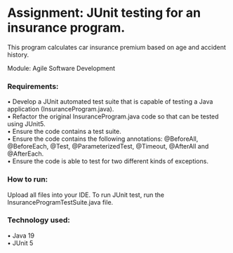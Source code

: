# Assignment: JUnit testing for an insurance program.  
This program calculates car insurance premium based on age and accident history.

Module: Agile Software Development

### Requirements:   
• Develop a JUnit automated test suite that is capable of testing a Java application (InsuranceProgram.java).  
• Refactor the original InsuranceProgram.java code so that can be tested using JUnit5.  
• Ensure the code contains a test suite.  
• Ensure the code contains the following annotations: @BeforeAll, @BeforeEach, @Test, @ParameterizedTest, @Timeout, @AfterAll and @AfterEach.  
• Ensure the code is able to test for two different kinds of exceptions.  
            
### How to run: 
Upload all files into your IDE. To run JUnit test, run the InsuranceProgramTestSuite.java file.      
            
### Technology used:  
• Java 19   
• JUnit 5  
